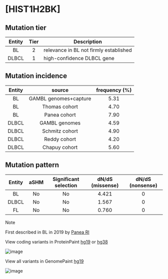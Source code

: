 # [HIST1H2BK]

## Mutation tier

|Entity|Tier|Description                           |
|:------:|:----:|--------------------------------------|
|BL    |2   |relevance in BL not firmly established|
|DLBCL |1   |high-confidence DLBCL gene            |
## Mutation incidence

|Entity|source               |frequency (%)|
|:------:|:---------------------:|:-------------:|
|BL    |GAMBL genomes+capture|5.31         |
|BL    |Thomas cohort        |4.70         |
|BL    |Panea cohort         |7.90         |
|DLBCL |GAMBL genomes        |4.59         |
|DLBCL |Schmitz cohort       |4.90         |
|DLBCL |Reddy cohort         |4.20         |
|DLBCL |Chapuy cohort        |5.60         |

## Mutation pattern

|Entity|aSHM|Significant selection|dN/dS (missense)|dN/dS (nonsense)|
|:------:|:----:|:---------------------:|:----------------:|:----------------:|
|BL    |No  |No                   |4.421           |0               |
|DLBCL |No  |No                   |1.567           |0               |
|FL    |No  |No                   |0.760           |0               |


> [!NOTE]
> First described in BL in 2019 by [Panea RI](https://pubmed.ncbi.nlm.nih.gov/31558468)

View coding variants in ProteinPaint [hg19](https://www.bcgsc.ca/downloads/morinlab/GAMBL/test/genes/HIST1H2BK_protein.html)  or [hg38](https://www.bcgsc.ca/downloads/morinlab/GAMBL/test/genes/HIST1H2BK_protein_hg38.html)

![image](../../images/proteinpaint/HIST1H2BK_NM_080593.svg)

View all variants in GenomePaint [hg19](https://www.bcgsc.ca/downloads/morinlab/GAMBL/test/genes/HIST1H2BK.html)

![image](../../images/proteinpaint/HIST1H2BK.svg)
